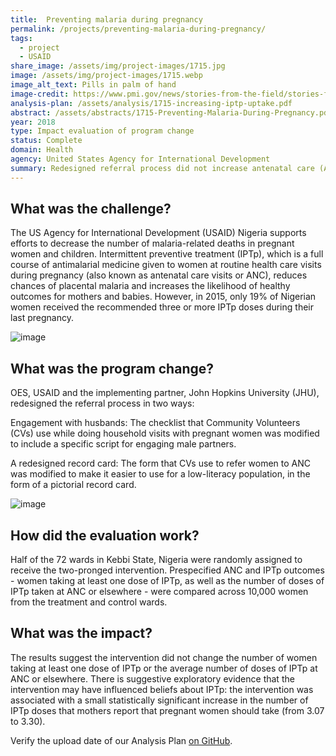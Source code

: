 ```yaml
---
title:  Preventing malaria during pregnancy
permalink: /projects/preventing-malaria-during-pregnancy/
tags:
  - project
  - USAID
share_image: /assets/img/project-images/1715.jpg
image: /assets/img/project-images/1715.webp
image_alt_text: Pills in palm of hand
image-credit: https://www.pmi.gov/news/stories-from-the-field/stories-from-the-field---detail/increasing-uptake-of-iptp-success-seen-in-malawi
analysis-plan: /assets/analysis/1715-increasing-iptp-uptake.pdf
abstract: /assets/abstracts/1715-Preventing-Malaria-During-Pregnancy.pdf
year: 2018
type: Impact evaluation of program change
status: Complete
domain: Health
agency: United States Agency for International Development
summary: Redesigned referral process did not increase antenatal care (ANC) attendance for pregnant women
---
```

## What was the challenge?

The US Agency for International Development (USAID) Nigeria supports efforts to decrease the number of malaria-related deaths in pregnant women and children. Intermittent preventive treatment (IPTp), which is a full course of antimalarial medicine given to women at routine health care visits during pregnancy (also known as antenatal care visits or ANC), reduces chances of placental malaria and increases the likelihood of healthy outcomes for mothers and babies. However, in 2015, only 19% of Nigerian women received the recommended three or more IPTp doses during their last pregnancy.

![image]({{site.baseurl}}/assets/img/project-images/1715-image.webp)

## What was the program change?

OES, USAID and the implementing partner, John Hopkins University (JHU), redesigned the referral process in two ways:

Engagement with husbands: The checklist that Community Volunteers (CVs) use while doing household visits with pregnant women was modified to include a specific script for engaging male partners.

A redesigned record card: The form that CVs use to refer women to ANC was modified to make it easier to use for a low-literacy population, in the form of a pictorial record card.

![image]({{site.baseurl}}/assets/img/project-images/1715-graph.webp)

## How did the evaluation work?

Half of the 72 wards in Kebbi State, Nigeria were randomly assigned to receive the two-pronged intervention. Prespecified ANC and IPTp outcomes - women taking at least one dose of IPTp, as well as the number of doses of IPTp taken at ANC or elsewhere - were compared across 10,000 women from the treatment and control wards.

## What was the impact?

The results suggest the intervention did not change the number of women taking at least one dose of IPTp or the average number of doses of IPTp at ANC or elsewhere. There is suggestive exploratory evidence that the intervention may have influenced beliefs about IPTp: the intervention was associated with a small statistically significant increase in the number of IPTp doses that mothers report that pregnant women should take (from 3.07 to 3.30).

Verify the upload date of our Analysis Plan <a href="https://github.com/gsa-oes/office-of-evaluation-sciences/commits/master/assets/analysis/1715-increasing-iptp-uptake.pdf">on GitHub</a>.
